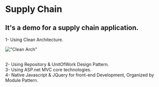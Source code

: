 # Supply Chain
## It's a demo for a supply chain application.

1- Using Clean Architecture.

!["Clean Arch"](https://imgur.com/AOBgBd6)

<br />
2- Using Repository & UnitOfWork Design Pattern.
<br />
3- Using ASP.net MVC core technologies.
<br />
4- Native Javascript & JQuery for front-end Development, Organized by Module Pattern.
